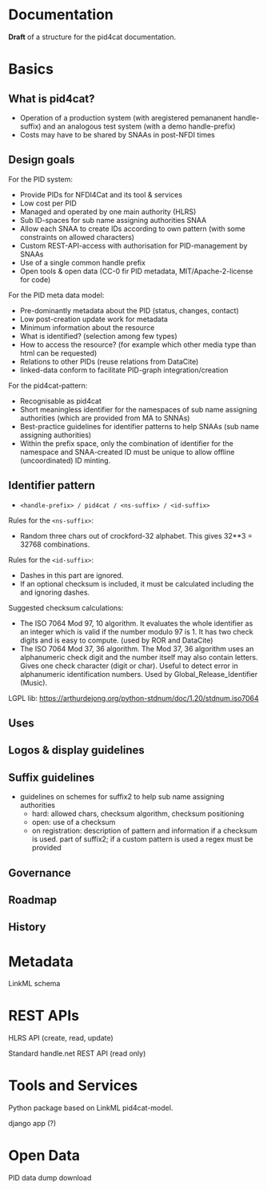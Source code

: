 # Documentation

**Draft** of a structure for the pid4cat documentation.

# Basics

## What is pid4cat?

- Operation of a production system (with aregistered pemananent handle-suffix) and an analogous test system (with a demo handle-prefix)
- Costs may have to be shared by SNAAs in post-NFDI times

## Design goals

For the PID system:

- Provide PIDs for NFDI4Cat and its tool & services
- Low cost per PID
- Managed and operated by one main authority (HLRS)
- Sub ID-spaces for sub name assigning authorities SNAA
- Allow each SNAA to create IDs according to own pattern
  (with some constraints on allowed characters)
- Custom REST-API-access with authorisation for PID-management by SNAAs
- Use of a single common handle prefix
- Open tools & open data (CC-0 fir PID metadata, MIT/Apache-2-license for code)

For the PID meta data model:

- Pre-dominantly metadata about the PID (status, changes, contact)
- Low post-creation update work for metadata
- Minimum information about the resource
 -  What is identified? (selection among few types)
 -  How to access the resource? (for example which other media type than html can be requested)
- Relations to other PIDs (reuse relations from DataCite)
- linked-data conform to facilitate PID-graph integration/creation

For the pid4cat-pattern:

- Recognisable as pid4cat
- Short meaningless identifier for the namespaces of sub name assigning authorities (which are provided from MA to SNNAs)
- Best-practice guidelines for identifier patterns to help SNAAs (sub name assigning authorities)
- Within the prefix space, only the combination of identifier for the namespace and SNAA-created ID must be unique to allow offline (uncoordinated) ID minting.

## Identifier pattern

- `<handle-prefix> / pid4cat / <ns-suffix> / <id-suffix>`

Rules for the `<ns-suffix>`:
- Random three chars out of crockford-32 alphabet. This gives 32**3 = 32768 combinations.

Rules for the `<id-suffix>`:
- Dashes in this part are ignored.
- If an optional checksum is included, it must be calculated including the <ns-suffix> and ignoring dashes.

Suggested checksum calculations:
- The ISO 7064 Mod 97, 10 algorithm. It evaluates the whole identifier as an integer which is valid if the number modulo 97 is 1. It has two check digits and is easy to compute. (used by ROR and DataCite)
- The ISO 7064 Mod 37, 36 algorithm. The Mod 37, 36 algorithm uses an alphanumeric check digit and the number itself may also contain letters. Gives one check character (digit or char). Useful to detect error in  alphanumeric identification numbers. Used by Global_Release_Identifier (Music).

LGPL lib: https://arthurdejong.org/python-stdnum/doc/1.20/stdnum.iso7064

## Uses

## Logos & display guidelines

## Suffix guidelines

- guidelines on schemes for suffix2 to help sub name assigning authorities
  - hard: allowed chars, checksum algorithm, checksum positioning
  - open: use of a checksum
  - on registration: description of pattern and information if a checksum is used. part of suffix2; if a custom pattern is used a regex must be provided

## Governance

## Roadmap

## History

# Metadata

LinkML schema

# REST APIs

HLRS API (create, read, update)

Standard handle.net REST API (read only)

# Tools and Services

Python package based on LinkML pid4cat-model.

django app (?)

# Open Data

PID data dump download
